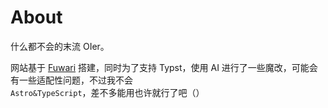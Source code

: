 # About

什么都不会的末流 OIer。

网站基于 [Fuwari](https://github.com/saicaca/fuwari) 搭建，同时为了支持 Typst，使用 AI 进行了一些魔改，可能会有一些适配性问题，不过我不会 `Astro&TypeScript`，差不多能用也许就行了吧（）